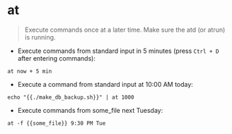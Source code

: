 # at

> Execute commands once at a later time.
> Make sure the atd (or atrun) is running.

- Execute commands from standard input in 5 minutes (press `Ctrl + D` after entering commands):

`at now + 5 min`

- Execute a command from standard input at 10:00 AM today:

`echo "{{./make_db_backup.sh}}" | at 1000`

- Execute commands from some_file next Tuesday:

`at -f {{some_file}} 9:30 PM Tue`
